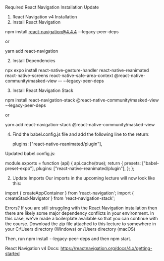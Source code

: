 Required React Navigation Installation Update
1. React Navigation v4 Installation
1. Install React Navigation

npm install react-navigation@4.4.4 --legacy-peer-deps

or

yarn add react-navigation

2. Install Dependencies

npx expo install react-native-gesture-handler react-native-reanimated react-native-screens react-native-safe-area-context @react-native-community/masked-view -- --legacy-peer-deps

3. Install React Navigation Stack

npm install react-navigation-stack @react-native-community/masked-view --legacy-peer-deps

or

yarn add react-navigation-stack @react-native-community/masked-view

4. Find the babel.config.js file and add the following line to the return:

    plugins: ["react-native-reanimated/plugin"],

Updated babel.config.js:

module.exports = function (api) {
  api.cache(true);
  return {
    presets: ["babel-preset-expo"],
    plugins: ["react-native-reanimated/plugin"],
  };
};

2. Update Imports
Our imports in the upcoming lecture will now look like this:

import { createAppContainer } from 'react-navigation';
import { createStackNavigator } from 'react-navigation-stack';
 
Errors?
If you are still struggling with the React Navigation installation then there are likely some major dependency conflicts in your environment. In this case, we've made a boilerplate available so that you can continue with the course. Download the zip file attached to this lecture to somewhere in your C:\Users directory (Windows) or /Users directory (macOS)

Then, run npm install --legacy-peer-deps and then npm start.

React Navigation v4 Docs:
https://reactnavigation.org/docs/4.x/getting-started
